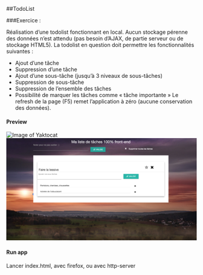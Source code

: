 ##TodoList

###Exercice :

Réalisation d’une todolist fonctionnant en local. Aucun stockage pérenne des données n’est attendu (pas besoin d’AJAX, de partie serveur ou de stockage HTML5).
La todolist en question doit permettre les fonctionnalités suivantes :
- Ajout d’une tâche
- Suppression d’une tâche
- Ajout d’une sous-tâche (jusqu’à 3 niveaux de sous-tâches)
- Suppression de sous-tâche
- Suppression de l’ensemble des tâches
- Possibilité de marquer les tâches comme « tâche importante »
Le refresh de la page (F5) remet l’application à zéro (aucune conservation des données).

#### Preview

![Image of Yaktocat](https://raw.githubusercontent.com/destpat/TodoList/imgPage/screanShootTodo/2.png)
![Image of Yaktocat](https://raw.githubusercontent.com/destpat/TodoList/imgPage/screanShootTodo/1.png)

#### Run app

Lancer index.html, avec firefox, ou avec http-server
